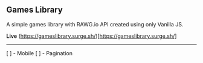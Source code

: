 ## Games Library

A simple games library with RAWG.io API created using only Vanilla JS.

**Live** (https://gameslibrary.surge.sh/)[https://gameslibrary.surge.sh/]

---

[ ] - Mobile
[ ] - Pagination
